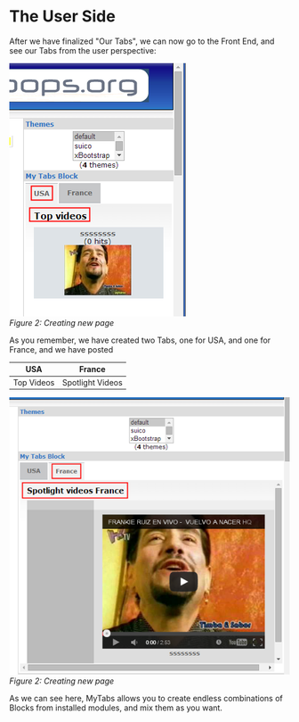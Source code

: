 # The User Side

After we have finalized "Our Tabs", we can now go to the Front End, and see our Tabs from the user perspective:

![image014.png](.gitbook/assets/image014.png)  
_Figure 2: Creating new page_

As you remember, we have created two Tabs, one for USA, and one for France, and we have posted

| USA | France |
| --- | --- |
| Top Videos | Spotlight Videos |

![image015.png](.gitbook/assets/image015.png)  
_Figure 2: Creating new page_

As we can see here, MyTabs allows you to create endless combinations of Blocks from installed modules, and mix them as you want.

